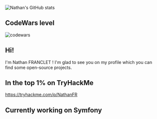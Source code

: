 ![Nathan's GitHub stats](https://github-readme-stats.vercel.app/api?username=NathanFranclet&show_icons=true&theme=midnight-red)
## CodeWars level
![codewars](https://www.codewars.com/users/NathanFranclet/badges/large)

## Hi!
I'm Nathan FRANCLET ! I'm glad to see you on my profile which you can find some open-source projects.

## In the top 1% on TryHackMe
https://tryhackme.com/p/NathanFR

## Currently working on Symfony

